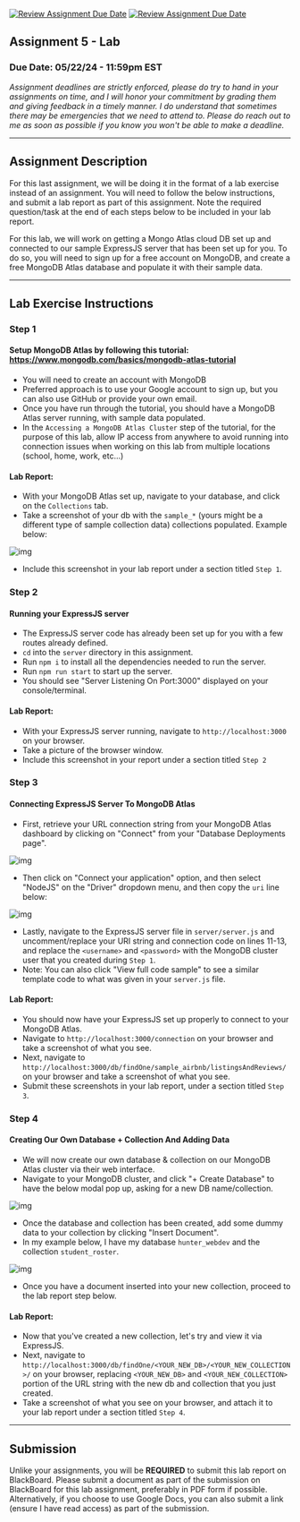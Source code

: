 [![Review Assignment Due Date](https://classroom.github.com/assets/deadline-readme-button-24ddc0f5d75046c5622901739e7c5dd533143b0c8e959d652212380cedb1ea36.svg)](https://classroom.github.com/a/xTEMnbDK)
[![Review Assignment Due Date](https://classroom.github.com/assets/deadline-readme-button-24ddc0f5d75046c5622901739e7c5dd533143b0c8e959d652212380cedb1ea36.svg)](https://classroom.github.com/a/dGFAUI8F)
## Assignment 5 - Lab
### Due Date: 05/22/24 - 11:59pm EST

*Assignment deadlines are strictly enforced, please do try to hand in your assignments on time, and I will honor your commitment by grading them and giving feedback in a timely manner. I do understand that sometimes there may be emergencies that we need to attend to. Please do reach out to me as soon as possible if you know you won't be able to make a deadline.*

---

## Assignment Description

For this last assignment, we will be doing it in the format of a lab exercise instead of an assignment. You will need to follow the below instructions, and submit a lab report as part of this assignment. Note the required question/task at the end of each steps below to be included in your lab report.

For this lab, we will work on getting a Mongo Atlas cloud DB set up and connected to our sample ExpressJS server that has been set up for you. To do so, you will need to sign up for a free account on MongoDB, and create a free MongoDB Atlas database and populate it with their sample data.

---

## Lab Exercise Instructions

### Step 1
#### Setup MongoDB Atlas by following this tutorial: https://www.mongodb.com/basics/mongodb-atlas-tutorial
- You will need to create an account with MongoDB
- Preferred approach is to use your Google account to sign up, but you can also use GitHub or provide your own email.
- Once you have run through the tutorial, you should have a MongoDB Atlas server running, with sample data populated.
- In the `Accessing a MongoDB Atlas Cluster` step of the tutorial, for the purpose of this lab, allow IP access from anywhere to avoid running into connection issues when working on this lab from multiple locations (school, home, work, etc...)

#### Lab Report:
- With your MongoDB Atlas set up, navigate to your database, and click on the `Collections` tab.
- Take a screenshot of your db with the `sample_*` (yours might be a different type of sample collection data) collections populated. Example below:

![img](./assets/step1_demo.png)
- Include this screenshot in your lab report under a section titled `Step 1`.

### Step 2
#### Running your ExpressJS server
- The ExpressJS server code has already been set up for you with a few routes already defined.
- `cd` into the `server` directory in this assignment.
- Run `npm i` to install all the dependencies needed to run the server.
- Run `npm run start` to start up the server.
- You should see "Server Listening On Port:3000" displayed on your console/terminal.

#### Lab Report:
- With your ExpressJS server running, navigate to `http://localhost:3000` on your browser.
- Take a picture of the browser window.
- Include this screenshot in your report under a section titled `Step 2`

### Step 3
#### Connecting ExpressJS Server To MongoDB Atlas
- First, retrieve your URL connection string from your MongoDB Atlas dashboard by clicking on "Connect" from your "Database Deployments page".

![img](./assets/step3_demo.png)
- Then click on "Connect your application" option, and then select "NodeJS" on the "Driver" dropdown menu, and then copy the `uri` line below:

![img](./assets/step3_1_demo.png)
- Lastly, navigate to the ExpressJS server file in `server/server.js` and uncomment/replace your URI string and connection code on lines 11-13, and replace the `<username>` and `<password>` with the MongoDB cluster user that you created during `Step 1`.
- Note: You can also click "View full code sample" to see a similar template code to what was given in your `server.js` file.

#### Lab Report:
- You should now have your ExpressJS set up properly to connect to your MongoDB Atlas.
- Navigate to `http://localhost:3000/connection` on your browser and take a screenshot of what you see.
- Next, navigate to `http://localhost:3000/db/findOne/sample_airbnb/listingsAndReviews/` on your browser and take a screenshot of what you see.
- Submit these screenshots in your lab report, under a section titled `Step 3`.

### Step 4
#### Creating Our Own Database + Collection And Adding Data
- We will now create our own database & collection on our MongoDB Atlas cluster via their web interface.
- Navigate to your MongoDB cluster, and click "+ Create Database" to have the below modal pop up, asking for a new DB name/collection.

![img](./assets/step4_demo.png)
- Once the database and collection has been created, add some dummy data to your collection by clicking "Insert Document".
- In my example below, I have my database `hunter_webdev` and the collection `student_roster`.

![img](./assets/step4_1_demo.png)
- Once you have a document inserted into your new collection, proceed to the lab report step below.

#### Lab Report:
- Now that you've created a new collection, let's try and view it via ExpressJS.
- Next, navigate to `http://localhost:3000/db/findOne/<YOUR_NEW_DB>/<YOUR_NEW_COLLECTION>/` on your browser, replacing `<YOUR_NEW_DB>` and `<YOUR_NEW_COLLECTION>` portion of the URL string with the new db and collection that you just created.
- Take a screenshot of what you see on your browser, and attach it to your lab report under a section titled `Step 4`.

---

## Submission

Unlike your assignments, you will be **REQUIRED** to submit this lab report on BlackBoard. Please submit a document as part of the submission on BlackBoard for this lab assignment, preferably in PDF form if possible. Alternatively, if you choose to use Google Docs, you can also submit a link (ensure I have read access) as part of the submission.